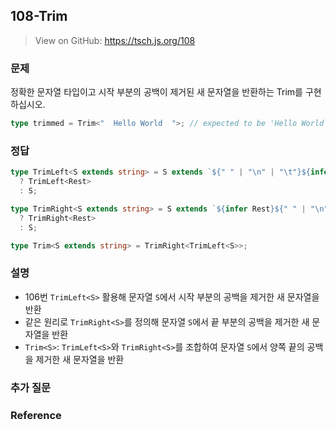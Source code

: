 ## 108-Trim

> View on GitHub: https://tsch.js.org/108

### 문제

정확한 문자열 타입이고 시작 부분의 공백이 제거된 새 문자열을 반환하는 Trim<T>를 구현하십시오.

```ts
type trimmed = Trim<"  Hello World  ">; // expected to be 'Hello World'
```

### 정답

```ts
type TrimLeft<S extends string> = S extends `${" " | "\n" | "\t"}${infer Rest}`
  ? TrimLeft<Rest>
  : S;

type TrimRight<S extends string> = S extends `${infer Rest}${" " | "\n" | "\t"}`
  ? TrimRight<Rest>
  : S;

type Trim<S extends string> = TrimRight<TrimLeft<S>>;
```

### 설명

- 106번 `TrimLeft<S>` 활용해 문자열 `S`에서 시작 부분의 공백을 제거한 새 문자열을 반환
- 같은 원리로 `TrimRight<S>`를 정의해 문자열 `S`에서 끝 부분의 공백을 제거한 새 문자열을 반환
- `Trim<S>`: `TrimLeft<S>`와 `TrimRight<S>`를 조합하여 문자열 `S`에서 양쪽 끝의 공백을 제거한 새 문자열을 반환

### 추가 질문

### Reference
